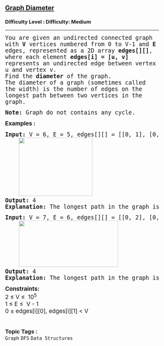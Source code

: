 <h2><a href="https://www.geeksforgeeks.org/problems/diameter-of-a-graph/1">Graph Diameter</a></h2><h3>Difficulty Level : Difficulty: Medium</h3><hr><div class="problems_problem_content__Xm_eO" bis_skin_checked="1"><p><span style="font-family: andale mono, monospace;"><span style="font-size: 18.6667px;">You are given an undirected connected graph with <strong>V</strong> vertices numbered from 0 to V-1 and <strong>E</strong> edges, represented as a 2D array <strong>edges[][]</strong>, where each element <strong>edges[i] = [u, v]</strong> represents an undirected edge between vertex u and vertex v. <br></span></span><span style="font-family: andale mono, monospace;"><span style="font-size: 18.6667px;">Find the <strong>diameter</strong> of the graph. <br>The diameter of a graph (sometimes called the width) is the number of edges on the longest path between two vertices in the graph.</span></span></p>
<p><span style="font-family: andale mono, monospace;"><span style="font-size: 18.6667px;"><strong>Note:</strong> Graph do not contains any cycle.</span></span></p>
<p><span style="font-size: 14pt;"><strong>Examples :</strong></span></p>
<pre><span style="font-size: 14pt;"><strong>Input:</strong> V = 6, E = 5, edges[][] = [[0, 1], [0, 4], [1, 3], [1, 2], [2, 5]]<br>    <img src="https://media.geeksforgeeks.org/img-practice/prod/addEditProblem/913862/Web/Other/blobid0_1761654981.jpg" width="241" height="191"><br><strong>Output: </strong>4<strong>
Explanation: </strong>The longest path in the graph is from vertices 4 to vertices 5 (4 -&gt; 0 -&gt; 1 -&gt; 2 -&gt; 5).<strong><br></strong></span></pre>
<pre><span style="font-size: 14pt;"><strong>Input: </strong>V = 7, E = 6, edges[][] = [[0, 2], [0, 4], [0, 3], [3, 1], [3, 5], [1, 6]]<br>    <img src="https://media.geeksforgeeks.org/img-practice/prod/addEditProblem/913862/Web/Other/blobid1_1761654988.jpg" width="325" height="152"><br><strong>Output: </strong>4<br><strong>Explanation: </strong>The longest path in the graph is from vertices 2 to vertices 6 (2 -&gt; 0 -&gt; 3 -&gt; 1 -&gt; 6).<strong><br></strong></span></pre>
<p><span style="font-size: 14pt;"><strong>Constraints:<br></strong></span><span style="font-size: 18.6667px;">2 ≤ V ≤&nbsp; 10<sup>5</sup><br></span><span style="font-size: 18.6667px;">1 ≤ E ≤&nbsp; V - 1<br></span><span style="font-size: 18.6667px;">0 ≤ edges[i][0], edges[i][1] &lt; V</span></p></div><br><p><span style=font-size:18px><strong>Topic Tags : </strong><br><code>Graph</code>&nbsp;<code>DFS</code>&nbsp;<code>Data Structures</code>&nbsp;